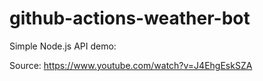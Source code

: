 # github-actions-weather-bot

Simple Node.js API demo:

Source: https://www.youtube.com/watch?v=J4EhgEskSZA
